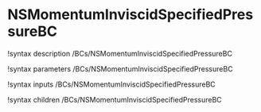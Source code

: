 # NSMomentumInviscidSpecifiedPressureBC

!syntax description /BCs/NSMomentumInviscidSpecifiedPressureBC

!syntax parameters /BCs/NSMomentumInviscidSpecifiedPressureBC

!syntax inputs /BCs/NSMomentumInviscidSpecifiedPressureBC

!syntax children /BCs/NSMomentumInviscidSpecifiedPressureBC
